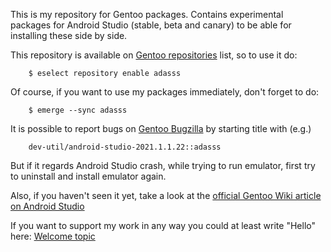 This is my repository for Gentoo packages. Contains experimental packages for Android Studio (stable, beta and canary) to be able for installing these side by side.

This repository is available on [Gentoo repositories](https://repos.gentoo.org) list, so to use it do:
```
	$ eselect repository enable adasss
```
Of course, if you want to use my packages immediately, don't forget to do:
```
	$ emerge --sync adasss
```
It is possible to report bugs on [Gentoo Bugzilla](https://bugs.gentoo.org/) by starting title with (e.g.) 
```
	dev-util/android-studio-2021.1.1.22::adasss
```
But if it regards Android Studio crash, while trying to run emulator, first try to uninstall and install emulator again.

Also, if you haven't seen it yet, take a look at the [official Gentoo Wiki article on Android Studio](https://wiki.gentoo.org/wiki/Android_studio)


If you want to support my work in any way you could at least write "Hello" here: [Welcome topic](https://github.com/AdamGiergun/adasss/discussions/1)

